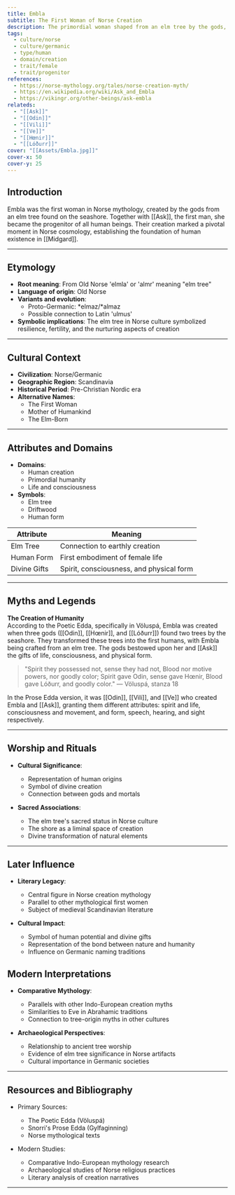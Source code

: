 ```yaml
---
title: Embla
subtitle: The First Woman of Norse Creation
description: The primordial woman shaped from an elm tree by the gods, who alongside Ask became the mother of all humanity in Norse mythology
tags:
  - culture/norse
  - culture/germanic
  - type/human
  - domain/creation
  - trait/female
  - trait/progenitor
references:
  - https://norse-mythology.org/tales/norse-creation-myth/
  - https://en.wikipedia.org/wiki/Ask_and_Embla
  - https://vikingr.org/other-beings/ask-embla
relateds:
  - "[[Ask]]"
  - "[[Odin]]"
  - "[[Vili]]"
  - "[[Ve]]"
  - "[[Hœnir]]"
  - "[[Lóðurr]]"
cover: "[[Assets/Embla.jpg]]"
cover-x: 50
cover-y: 25
---
```

##  Introduction
Embla was the first woman in Norse mythology, created by the gods from an elm tree found on the seashore. Together with [[Ask]], the first man, she became the progenitor of all human beings. Their creation marked a pivotal moment in Norse cosmology, establishing the foundation of human existence in [[Midgard]].

---

## Etymology

- **Root meaning**: From Old Norse 'elmla' or 'almr' meaning "elm tree"
- **Language of origin**: Old Norse
- **Variants and evolution**: 
  - Proto-Germanic: *elmaz/*almaz
  - Possible connection to Latin 'ulmus'
- **Symbolic implications**: The elm tree in Norse culture symbolized resilience, fertility, and the nurturing aspects of creation

---

##  Cultural Context

- **Civilization**: Norse/Germanic
- **Geographic Region**: Scandinavia
- **Historical Period**: Pre-Christian Nordic era
- **Alternative Names**:
  - The First Woman
  - Mother of Humankind
  - The Elm-Born

---

## Attributes and Domains

- **Domains**: 
  - Human creation
  - Primordial humanity
  - Life and consciousness
- **Symbols**: 
  - Elm tree
  - Driftwood
  - Human form

| Attribute | Meaning |
|----------------|---------------------------------|
| Elm Tree | Connection to earthly creation |
| Human Form | First embodiment of female life |
| Divine Gifts | Spirit, consciousness, and physical form |

---

## Myths and Legends

**The Creation of Humanity**  
According to the Poetic Edda, specifically in Völuspá, Embla was created when three gods ([[Odin]], [[Hœnir]], and [[Lóðurr]]) found two trees by the seashore. They transformed these trees into the first humans, with Embla being crafted from an elm tree. The gods bestowed upon her and [[Ask]] the gifts of life, consciousness, and physical form.

> "Spirit they possessed not, sense they had not,
Blood nor motive powers, nor goodly color;
Spirit gave Odin, sense gave Hœnir,
Blood gave Lóðurr, and goodly color."
> — Völuspá, stanza 18

In the Prose Edda version, it was [[Odin]], [[Vili]], and [[Ve]] who created Embla and [[Ask]], granting them different attributes: spirit and life, consciousness and movement, and form, speech, hearing, and sight respectively.

---

## Worship and Rituals

- **Cultural Significance**: 
  - Representation of human origins
  - Symbol of divine creation
  - Connection between gods and mortals

- **Sacred Associations**:
  - The elm tree's sacred status in Norse culture
  - The shore as a liminal space of creation
  - Divine transformation of natural elements

---

## Later Influence

- **Literary Legacy**:
  - Central figure in Norse creation mythology
  - Parallel to other mythological first women
  - Subject of medieval Scandinavian literature

- **Cultural Impact**:
  - Symbol of human potential and divine gifts
  - Representation of the bond between nature and humanity
  - Influence on Germanic naming traditions

## Modern Interpretations

- **Comparative Mythology**:
  - Parallels with other Indo-European creation myths
  - Similarities to Eve in Abrahamic traditions
  - Connection to tree-origin myths in other cultures

- **Archaeological Perspectives**:
  - Relationship to ancient tree worship
  - Evidence of elm tree significance in Norse artifacts
  - Cultural importance in Germanic societies

---

## Resources and Bibliography

- Primary Sources:
  - The Poetic Edda (Völuspá)
  - Snorri's Prose Edda (Gylfaginning)
  - Norse mythological texts

- Modern Studies:
  - Comparative Indo-European mythology research
  - Archaeological studies of Norse religious practices
  - Literary analysis of creation narratives

---